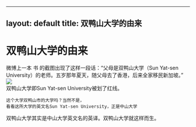 ---
layout: default
title: 双鸭山大学的由来
--

# 双鸭山大学的由来
  
  
  微博上一本 书 的截图出现了这样一段话：“父母是双鸭山大学（Sun Yat-sen University）的老师。五岁那年夏天，随父母去了香港，后来全家移民新加坡。”
  ![](http://image.thepaper.cn/www/image/5/864/229.jpeg)  
  双鸭山大学即Sun Yat-sen University被划了红线。    
    
    这个大学双鸭山市的大学吗？当然不是，  
    看看这所大学的英文名Sun Yat-sen University，正是中山大学  

  双鸭山大学其实是中山大学英文名的英译。双鸭山大学就这样而生。

